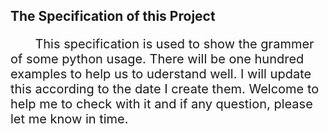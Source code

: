 ## The Specification of this Project ##

<style>
p{ font-size:20}

</style>

<p >&nbsp;&nbsp;&nbsp;&nbsp;&nbsp;&nbsp;     
This specification is used to show the grammer of some python usage. There will be one hundred examples to help us to uderstand well. I will update this according to the  date I create them. Welcome to help me to check with it and if any question, please let me know in time.</p>
